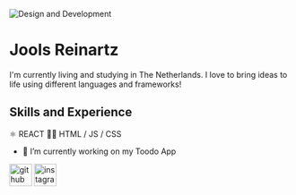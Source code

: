![Design and Development](https://repository-images.githubusercontent.com/588181932/e36ec678-7984-4cdd-8e4c-a3932772ff8e)

# Jools Reinartz
I'm currently living and studying in The Netherlands. I love to bring ideas to life using different languages and frameworks!



## Skills and Experience
⚛️ REACT
🧑‍💻 HTML / JS / CSS

- 🔭 I’m currently working on my Toodo App

[<img src='https://cdn.jsdelivr.net/npm/simple-icons@3.0.1/icons/github.svg' alt='github' height='40'>](https://github.com/Jacks777)  [<img src='https://cdn.jsdelivr.net/npm/simple-icons@3.0.1/icons/instagram.svg' alt='instagram' height='40'>](https://www.instagram.com/j.l.reinartz/)  

